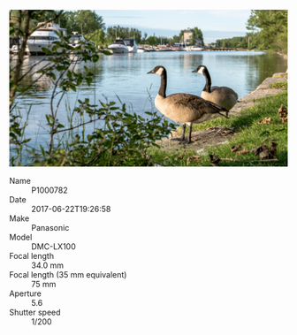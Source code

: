[![P1000782](/photos/hd/P1000782.jpg)](/photos/full/P1000782.jpg?raw=true)

<dl>
  <dt>Name</dt>
  <dd>P1000782</dd>
  <dt>Date</dt>
  <dd>2017-06-22T19:26:58</dd>
  <dt>Make</dt>
  <dd>Panasonic</dd>
  <dt>Model</dt>
  <dd>DMC-LX100</dd>
  <dt>Focal length</dt>
  <dd>34.0 mm</dd>
  <dt>Focal length (35 mm equivalent)</dt>
  <dd>75 mm</dd>
  <dt>Aperture</dt>
  <dd>5.6</dd>
  <dt>Shutter speed</dt>
  <dd>1/200</dd>
</dl>
